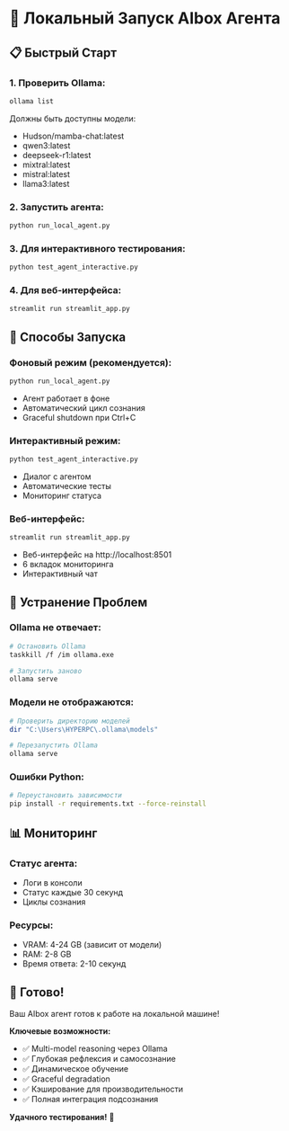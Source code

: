 # 🚀 Локальный Запуск AIbox Агента

## 📋 Быстрый Старт

### 1. **Проверить Ollama:**
```bash
ollama list
```

Должны быть доступны модели:
- Hudson/mamba-chat:latest
- qwen3:latest  
- deepseek-r1:latest
- mixtral:latest
- mistral:latest
- llama3:latest

### 2. **Запустить агента:**
```bash
python run_local_agent.py
```

### 3. **Для интерактивного тестирования:**
```bash
python test_agent_interactive.py
```

### 4. **Для веб-интерфейса:**
```bash
streamlit run streamlit_app.py
```

## 🎯 Способы Запуска

### **Фоновый режим (рекомендуется):**
```bash
python run_local_agent.py
```
- Агент работает в фоне
- Автоматический цикл сознания
- Graceful shutdown при Ctrl+C

### **Интерактивный режим:**
```bash
python test_agent_interactive.py
```
- Диалог с агентом
- Автоматические тесты
- Мониторинг статуса

### **Веб-интерфейс:**
```bash
streamlit run streamlit_app.py
```
- Веб-интерфейс на http://localhost:8501
- 6 вкладок мониторинга
- Интерактивный чат

## 🔧 Устранение Проблем

### **Ollama не отвечает:**
```bash
# Остановить Ollama
taskkill /f /im ollama.exe

# Запустить заново
ollama serve
```

### **Модели не отображаются:**
```bash
# Проверить директорию моделей
dir "C:\Users\HYPERPC\.ollama\models"

# Перезапустить Ollama
ollama serve
```

### **Ошибки Python:**
```bash
# Переустановить зависимости
pip install -r requirements.txt --force-reinstall
```

## 📊 Мониторинг

### **Статус агента:**
- Логи в консоли
- Статус каждые 30 секунд
- Циклы сознания

### **Ресурсы:**
- VRAM: 4-24 GB (зависит от модели)
- RAM: 2-8 GB
- Время ответа: 2-10 секунд

## 🎉 Готово!

Ваш AIbox агент готов к работе на локальной машине!

**Ключевые возможности:**
- ✅ Multi-model reasoning через Ollama
- ✅ Глубокая рефлексия и самосознание
- ✅ Динамическое обучение
- ✅ Graceful degradation
- ✅ Кэширование для производительности
- ✅ Полная интеграция подсознания

**Удачного тестирования!** 🚀 
